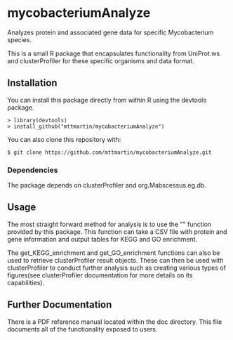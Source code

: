 # mycobacteriumAnalyze

Analyzes protein and associated gene data for specific Mycobacterium species.

This is a small R package that encapsulates functionality from UniProt.ws and clusterProfiler for these specific organisms and data format.

## Installation
You can install this package directly from within R using the devtools package.
```
> library(devtools)
> install_github("mttmartin/mycobacteriumAnalyze") 
```

You can also clone this repository with:
```
$ git clone https://github.com/mttmartin/mycobacteriumAnalyze.git
```

### Dependencies

The package depends on clusterProfiler and org.Mabscessus.eg.db.

## Usage

The most straight forward method for analysis is to use the "" function provided by this package. This function can take a CSV file with protein and gene information and output tables for KEGG and GO enrichment.

The get_KEGG_enrichment and get_GO_enrichment functions can also be used to retrieve clusterProfiler result objects. These can then be used with clusterProfiler to conduct further analysis such as creating various types of figures(see clusterProfiler documentation for more details on its capabilities). 

## Further Documentation

There is a PDF reference manual located within the doc directory. This file documents all of the functionality exposed to users. 

